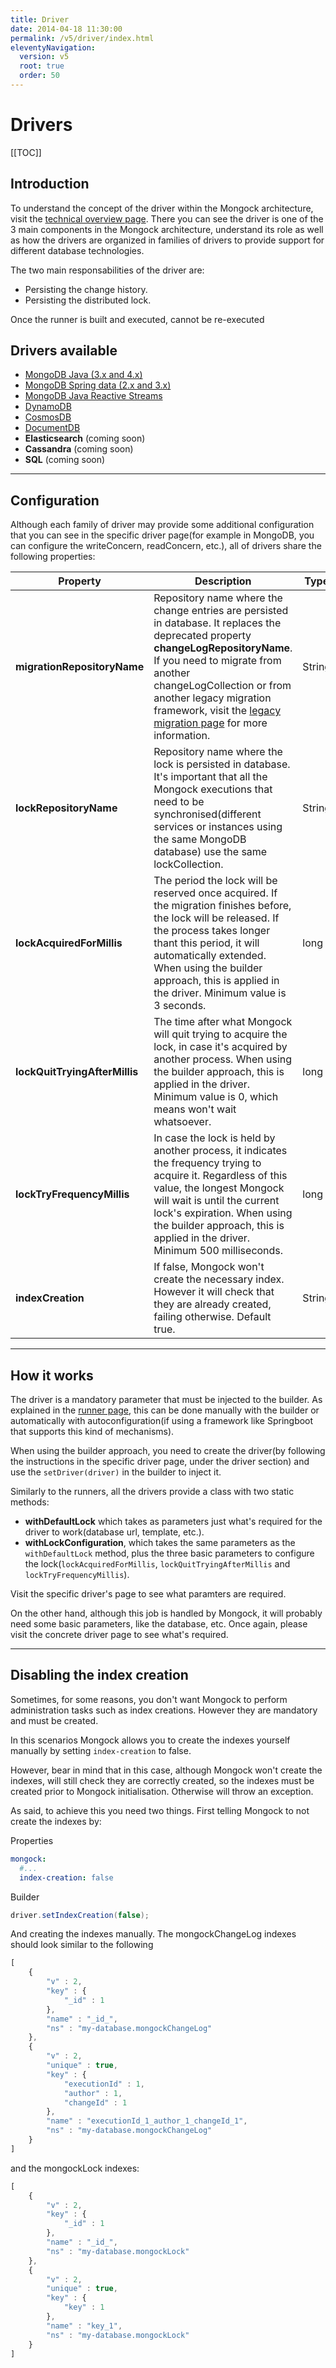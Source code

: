 ```yaml
---
title: Driver
date: 2014-04-18 11:30:00 
permalink: /v5/driver/index.html
eleventyNavigation:
  version: v5
  root: true
  order: 50
---
```

<h1 class="title">Drivers</h1>


[[TOC]]
## Introduction
To understand the concept of the driver within the Mongock architecture, visit the [technical overview page](/v5/technical-overview#main/components). There you can see the driver is one of the 3 main components in the Mongock architecture, understand its role as well as how the drivers are organized in families of drivers to provide support for different database technologies.

The two main responsabilities of the driver are:
- Persisting the change history.
- Persisting the distributed lock.

<p class="noteAlt">Once the runner is built and executed, cannot be re-executed</p>

## Drivers available
- [MongoDB Java (3.x and 4.x)](/v5/driver/mongodb-sync)
- [MongoDB Spring data (2.x and 3.x)](/v5/driver/mongodb-springdata)
- [MongoDB Java Reactive Streams](/v5/driver/mongodb-reactive)
- [DynamoDB](/v5/driver/dynamodb)
- [CosmosDB](/v5/driver/cosmosdb)
- [DocumentDB](/v5/driver/documentdb)
- **Elasticsearch** (coming soon)
- **Cassandra** (coming soon)
- **SQL** (coming soon)

-------------------------------------------

## Configuration

Although each family of driver may provide some additional configuration that you can see in the specific driver page(for example in MongoDB, you can configure the writeConcern, readConcern, etc.), all of drivers share the following properties:

| Property                            | Description                                                                                  | Type                | Default value |
| ------------------------------------|----------------------------------------------------------------------------------------------|---------------------|---------------|
| **migrationRepositoryName**         | Repository name where the change entries are persisted in database. It replaces the deprecated property **changeLogRepositoryName**.<br /> If you need to migrate from another changeLogCollection or from another legacy migration framework, visit the [legacy migration page](/v5/features/legacy-migration) for more information. | String | `mongockChangeLog`|
| **lockRepositoryName**              | Repository name where the lock is persisted in database. It's important that all the Mongock executions that need to be synchronised(different services or instances using the same MongoDB database) use the same lockCollection. | String | `mongockLock`| 
| **lockAcquiredForMillis**           | The period the lock will be reserved once acquired. If the migration finishes before, the lock will be released. If the process takes longer thant this period, it will automatically extended. When using the builder approach, this is applied in the driver. Minimum value is 3 seconds.| long | 1 minute|
| **lockQuitTryingAfterMillis**       | The time after what Mongock will quit trying to acquire the lock, in case it's acquired by another process. When using the builder approach, this is applied in the driver. Minimum value is 0, which means won't wait whatsoever. | long |  3 minutes|
| **lockTryFrequencyMillis**          | In case the lock is held by another process, it indicates the frequency trying to acquire it. Regardless of this value, the longest Mongock will wait is until the current lock's expiration. When using the builder approach, this is applied in the driver. Minimum 500 milliseconds.| long | 1 second|
| **indexCreation**                   | If false, Mongock won't create the necessary index. However it will check that they are already created, failing otherwise. Default true. | String |`true`|

-------------------------------------------

## How it works

The driver is a mandatory parameter that must be injected to the builder. As explained in the [runner page](#runner#build), this can be done manually with the builder or automatically with autoconfiguration(if using a framework like Springboot that supports this kind of mechanisms).

When using the builder approach, you need to create the driver(by following the instructions in the specific driver page, under the driver section) and use the `setDriver(driver)` in the builder to inject it.

Similarly to the runners, all the drivers provide a class with two static methods:
- **withDefaultLock** which takes as parameters just what's required for the driver to work(database url, template, etc.).
- **withLockConfiguration**, which takes the same parameters as the `withDefaultLock` method, plus the three basic parameters to configure the lock(`lockAcquiredForMillis`, `lockQuitTryingAfterMillis` and `lockTryFrequencyMillis`).


<p class="tipAlt">Visit the specific driver's page to see what paramters are required.</p>


On the other hand, although this job is handled by Mongock, it will probably need some basic parameters, like the database, etc. Once again, please visit the concrete driver page to see what's required.


-------------------------------------------

## Disabling the index creation
Sometimes, for some reasons, you don't want Mongock to perform administration tasks such as index creations. However they are mandatory and must be created. 

In this scenarios Mongock allows you to create the indexes yourself manually by setting `index-creation` to false.


However, bear in mind that in this case, although Mongock won't create the indexes, will still check they are correctly created, so the indexes must be created prior to Mongock initialisation. Otherwise will throw an exception.

As said, to achieve this you need two things. First telling Mongock to not create the indexes by:

Properties
```yaml
mongock:
  #...
  index-creation: false
```
Builder
```java
driver.setIndexCreation(false);
```

And creating the indexes manually. The mongockChangeLog indexes should look similar to the following

```javascript
[
    {
        "v" : 2,
        "key" : {
            "_id" : 1
        },
        "name" : "_id_",
        "ns" : "my-database.mongockChangeLog"
    },
    {
        "v" : 2,
        "unique" : true,
        "key" : {
            "executionId" : 1,
            "author" : 1,
            "changeId" : 1
        },
        "name" : "executionId_1_author_1_changeId_1",
        "ns" : "my-database.mongockChangeLog"
    }
]
```

and the mongockLock indexes:
```javascript
[
    {
        "v" : 2,
        "key" : {
            "_id" : 1
        },
        "name" : "_id_",
        "ns" : "my-database.mongockLock"
    },
    {
        "v" : 2,
        "unique" : true,
        "key" : {
            "key" : 1
        },
        "name" : "key_1",
        "ns" : "my-database.mongockLock"
    }
]
```